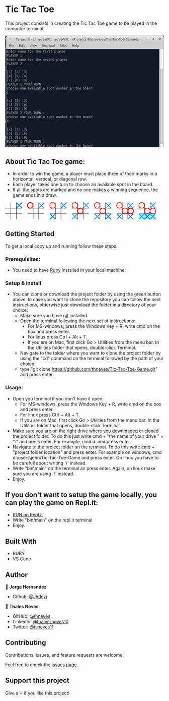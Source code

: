 # Tic Tac Toe

This project consists in creating the Tic Tac Toe game to be played in the computer terminal.


![screenshot](assets/images/screenshot.png)

## About Tic Tac Toe game:

- In order to win the game, a player must place three of their marks in a horizontal, vertical, or diagonal row.
- Each player takes one turn to choose an available spot in the board.
- If all the spots are marked and no one makes a winning sequence, the game ends in a draw.

![screenshot](assets/images/options.png)

## Getting Started

To get a local copy up and running follow these steps.

### Prerequisites:
- You need to have [Ruby](https://www.ruby-lang.org/en/) installed in your local machine: 

### Setup & install
- You can clone or download the project folder by using the green button above. In case you want to clone the repository you can follow the next instructions, ohterwise just download the folder in a directory of your choice: 
  - Make sure you have [git](https://git-scm.com/) installed. 
  - Open the terminal following the next set of instructions: 
    - For MS-windows, press the Windows Key + R, write cmd on the box and press enter. 
    - For linux press Ctrl + Alt + T. 
    - If you are on Mac, first click Go > Utilities from the menu bar. In the Utilities folder that opens, double-click Terminal. 
  - Navigate to the folder where you want to clone the project folder by using the "cd" command on the terminal followed by the path of your choice. 
  - type "git clone https://github.com/thneves/Tic-Tac-Toe-Game.git" and press enter. 
  

### Usage:
- Open you terminal if you don't have it open:  
  - For MS-windows, press the Windows Key + R, write cmd on the box and press enter. 
  - For linux press Ctrl + Alt + T. 
  - If you are on Mac, first click Go > Utilities from the menu bar. In the Utilities folder that opens, double-click Terminal. 
- Make sure you are on the right drive where you downloaded or cloned the project folder. To do this just write cmd + "the name of your drive " + ":" and press enter. For example,  cmd d: and press enter. 
- Navigate to the project folder on the terminal. To do this write cmd + "project folder location" and press enter. For example on windows, cmd d:\users\john\Tic-Tac-Toe-Game and press enter. On linux you have to be carefull about writing '/' instead.
- Write "bin\main" on the terminal an press enter. Again, on linux make sure you are using '/' instead.
- Enjoy. 

## If you don't want to setup the game locally, you can play the game on Repl.it:

- [RUN on Repl.it](https://repl.it/@ThalesNeves/Tic-Tac-Toe-Game#bin/main) 
- Write  "bin/main" on the repl.it terminal
- Enjoy. 
## Built With

- RUBY
- VS Code

## Author

👤 **Jorge Hernandez**

- Github: [@Jhdezj](https://github.com/Jhdezj)

👤 **Thales Neves**

- GitHub: [@thneves](https://github.com/thneves)
- LinkedIn: [@thales-neves10](https://www.linkedin.com/in/thales-neves10/)
- Twitter: [@tsneves11](https://twitter.com/tsneves11)


## Contributing

Contributions, issues, and feature requests are welcome!

Feel free to check the [issues page](https://github.com/thneves/Tic-Tac-Toe-Game/issues).

## Support this project

Give a :star: if you like this project!
